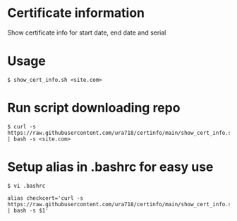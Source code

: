 # Certificate information
Show certificate info for start date, end date and serial

# Usage
    $ show_cert_info.sh <site.com>


# Run script downloading repo
    $ curl -s https://raw.githubusercontent.com/ura718/certinfo/main/show_cert_info.sh | bash -s <site.com>


# Setup alias in .bashrc for easy use
    $ vi .bashrc

    alias checkcert='curl -s https://raw.githubusercontent.com/ura718/certinfo/main/show_cert_info.sh | bash -s $1'

